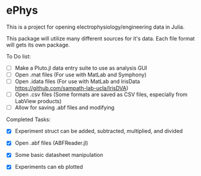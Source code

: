 # ePhys


This is a project for opening electrophysiology/engineering data in Julia. 

This package will utilize many different sources for it's data. Each file format will gets its own package. 

To Do list: 
- [ ] Make a Pluto.jl data entry suite to use as analysis GUI
- [ ] Open .mat files (For use with MatLab and Symphony)
- [ ] Open .idata files (For use with MatLab and IrisData https://github.com/sampath-lab-ucla/IrisDVA)
- [ ] Open .csv files (Some formats are saved as CSV files, especially from LabView products)
- [ ] Allow for saving .abf files and modifying

Completed Tasks: 
- [x] Experiment struct can be added, subtracted, multiplied, and divided
- [x] Open .abf files (ABFReader.jl)
- [x] Some basic datasheet manipulation
- [x] Experiments can eb plotted

